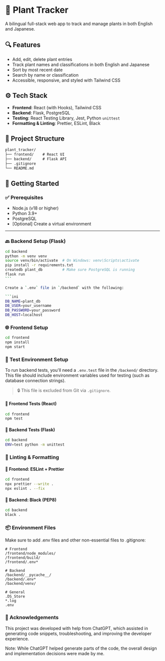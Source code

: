 # 🌿 Plant Tracker

A bilingual full-stack web app to track and manage plants in both English and Japanese.

## 🔍 Features

- Add, edit, delete plant entries
- Track plant names and classifications in both English and Japanese
- Sort by most recent date
- Search by name or classification
- Accessible, responsive, and styled with Tailwind CSS

## ⚙️ Tech Stack

- **Frontend**: React (with Hooks), Tailwind CSS
- **Backend**: Flask, PostgreSQL
- **Testing**: React Testing Library, Jest, Python `unittest`
- **Formatting & Linting**: Prettier, ESLint, Black

## 📁 Project Structure

```txt
plant_tracker/
├── frontend/    # React UI
├── backend/     # Flask API
├── .gitignore
└── README.md
```

## 🚀 Getting Started

### ✅ Prerequisites

- Node.js (v18 or higher)
- Python 3.9+
- PostgreSQL
- [Optional] Create a virtual environment

---

### 🔙 Backend Setup (Flask)

````bash
cd backend
python -m venv venv
source venv/bin/activate  # On Windows: venv\Scripts\activate
pip install -r requirements.txt
createdb plant_db         # Make sure PostgreSQL is running
flask run
```

Create a `.env` file in `/backend` with the following:

```ini
DB_NAME=plant_db
DB_USER=your_username
DB_PASSWORD=your_password
DB_HOST=localhost
````

### 🌐 Frontend Setup

```bash
cd frontend
npm install
npm start
```

### 🧪 Test Environment Setup

To run backend tests, you'll need a `.env.test` file in the `/backend/` directory. This file should include environment variables used for testing (such as database connection strings).

> 🔒 This file is excluded from Git via `.gitignore`.

#### 🔹 Frontend Tests (React)

```bash
cd frontend
npm test
```

#### 🔹 Backend Tests (Flask)

```bash
cd backend
ENV=test python -m unittest
```

### 🧹 Linting & Formatting

#### 🔹 Frontend: ESLint + Prettier

```bash
cd frontend
npx prettier --write .
npx eslint . --fix
```

#### 🔹 Backend: Black (PEP8)

```bash
cd backend
black .
```

### 📦 Environment Files

Make sure to add .env files and other non-essential files to .gitignore:

```gitignore
# Frontend
/frontend/node_modules/
/frontend/build/
/frontend/.env*

# Backend
/backend/__pycache__/
/backend/.env*
/backend/venv/

# General
.DS_Store
*.log
.env
```

### 🙏 Acknowledgements

This project was developed with help from ChatGPT, which assisted in generating code snippets, troubleshooting, and improving the developer experience.

Note: While ChatGPT helped generate parts of the code, the overall design and implementation decisions were made by me.
